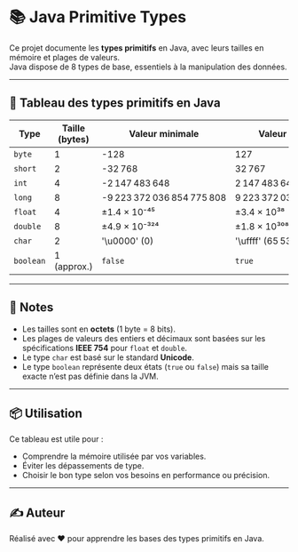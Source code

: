 # 📚 Java Primitive Types

Ce projet documente les **types primitifs** en Java, avec leurs tailles en mémoire et plages de valeurs.  
Java dispose de 8 types de base, essentiels à la manipulation des données.

---

## 🔢 Tableau des types primitifs en Java

| Type       | Taille (bytes) | Valeur minimale             | Valeur maximale               |
|------------|----------------|------------------------------|-------------------------------|
| `byte`     | 1              | -128                         | 127                           |
| `short`    | 2              | -32 768                      | 32 767                        |
| `int`      | 4              | -2 147 483 648               | 2 147 483 647                 |
| `long`     | 8              | -9 223 372 036 854 775 808   | 9 223 372 036 854 775 807    |
| `float`    | 4              | ±1.4 × 10⁻⁴⁵                 | ±3.4 × 10³⁸                  |
| `double`   | 8              | ±4.9 × 10⁻³²⁴                | ±1.8 × 10³⁰⁸                 |
| `char`     | 2              | '\u0000' (0)                 | '\uffff' (65 535)             |
| `boolean`  | 1 (approx.)    | `false`                      | `true`                        |

---

## 🧠 Notes

- Les tailles sont en **octets** (1 byte = 8 bits).
- Les plages de valeurs des entiers et décimaux sont basées sur les spécifications **IEEE 754** pour `float` et `double`.
- Le type `char` est basé sur le standard **Unicode**.
- Le type `boolean` représente deux états (`true` ou `false`) mais sa taille exacte n’est pas définie dans la JVM.

---

## 📦 Utilisation

Ce tableau est utile pour :
- Comprendre la mémoire utilisée par vos variables.
- Éviter les dépassements de type.
- Choisir le bon type selon vos besoins en performance ou précision.

---

## ✍️ Auteur

Réalisé avec ❤️ pour apprendre les bases des types primitifs en Java.

